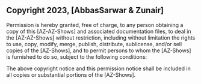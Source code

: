 ## Copyright 2023, [AbbasSarwar & Zunair]
Permission is hereby granted, free of charge, to any person obtaining a copy of this [AZ-AZ-Shows] and associated documentation files, to deal in the [AZ-AZ-Shows] without restriction, including without limitation the rights to use, copy, modify, merge, publish, distribute, sublicense, and/or sell copies of the [AZ-Shows], and to permit persons to whom the [AZ-Shows] is furnished to do so, subject to the following conditions:

The above copyright notice and this permission notice shall be included in all copies or substantial portions of the [AZ-Shows].